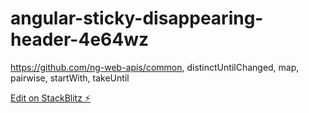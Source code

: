 # angular-sticky-disappearing-header-4e64wz
https://github.com/ng-web-apis/common,
distinctUntilChanged,
  map,
  pairwise,
  startWith,
  takeUntil

[Edit on StackBlitz ⚡️](https://stackblitz.com/edit/angular-sticky-disappearing-header-4e64wz)

